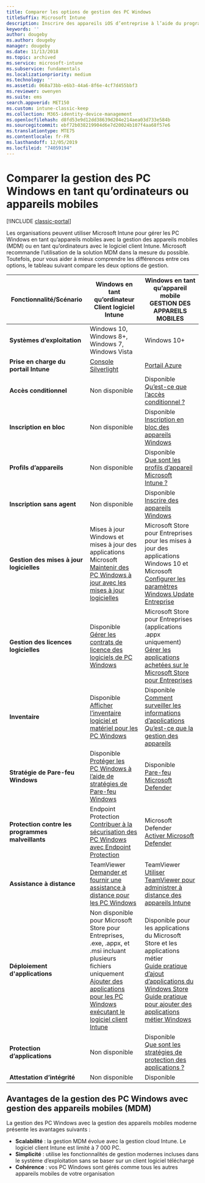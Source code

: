 ```yaml
---
title: Comparer les options de gestion des PC Windows
titleSuffix: Microsoft Intune
description: Inscrire des appareils iOS d’entreprise à l’aide du programme d’inscription des appareils Apple ou d’Apple Configurator
keywords: ''
author: dougeby
ms.author: dougeby
manager: dougeby
ms.date: 11/13/2018
ms.topic: archived
ms.service: microsoft-intune
ms.subservice: fundamentals
ms.localizationpriority: medium
ms.technology: ''
ms.assetid: 068a73bb-e6b3-44a6-8f6e-4cf7d455bbf3
ms.reviewer: owenyen
ms.suite: ems
search.appverid: MET150
ms.custom: intune-classic-keep
ms.collection: M365-identity-device-management
ms.openlocfilehash: d8fd53e9d12dd38639d204e214aea03d733e584b
ms.sourcegitcommit: ebf72b038219904d6e7d20024b107f4aa68f57e6
ms.translationtype: MTE75
ms.contentlocale: fr-FR
ms.lasthandoff: 12/05/2019
ms.locfileid: "74059194"
---
```

# <a name="compare-managing-windows-pcs-as-computers-or-mobile-devices"></a>Comparer la gestion des PC Windows en tant qu’ordinateurs ou appareils mobiles

[!INCLUDE [classic-portal](../includes/classic-portal.md)]

Les organisations peuvent utiliser Microsoft Intune pour gérer les PC Windows en tant qu’appareils mobiles avec la gestion des appareils mobiles (MDM) ou en tant qu’ordinateurs avec le logiciel client Intune.  Microsoft recommande l’utilisation de la solution MDM dans la mesure du possible. Toutefois, pour vous aider à mieux comprendre les différences entre ces options, le tableau suivant compare les deux options de gestion.

|**Fonctionnalité/Scénario** |**Windows en tant qu’ordinateur**<br>Client logiciel Intune | **Windows en tant qu’appareil mobile**<br>GESTION DES APPAREILS MOBILES |
|--------------|-------------------------------|-------------------------------|
|**Systèmes d’exploitation** |Windows 10, Windows 8+, Windows 7, Windows Vista | Windows 10+ |
|**Prise en charge du portail Intune** |[Console Silverlight](https://manage.microsoft.com)|[Portail Azure](https://portal.azure.com) |
|**Accès conditionnel**|Non disponible|Disponible <br>[Qu’est-ce que l’accès conditionnel ?](../protect/conditional-access.md)|
|**Inscription en bloc**|Non disponible|Disponible <br>[Inscription en bloc des appareils Windows](../enrollment/windows-bulk-enroll.md)|
|**Profils d’appareils**|Non disponible|Disponible <br>[Que sont les profils d’appareil Microsoft Intune ?](../configuration/device-profiles.md)|
|**Inscription sans agent**|Non disponible |Disponible<br>[Inscrire des appareils Windows](../enrollment/windows-enroll.md)|
|**Gestion des mises à jour logicielles**| Mises à jour Windows et mises à jour des applications Microsoft<br>[Maintenir des PC Windows à jour avec les mises à jour logicielles](../keep-windows-pcs-up-to-date-with-software-updates-in-microsoft-intune.md)|Microsoft Store pour Entreprises pour les mises à jour des applications Windows 10 et Microsoft<br> [Configurer les paramètres Windows Update Entreprise](../protect/windows-update-for-business-configure.md) |
|**Gestion des licences logicielles**|Disponible <br>[Gérer les contrats de licence des logiciels de PC Windows](../manage-license-agreements-for-windows-pc-software-in-microsoft-intune.md)|Microsoft Store pour Entreprises (applications .appx uniquement)<br>[Gérer les applications achetées sur le Microsoft Store pour Entreprises](../apps/windows-store-for-business.md)|
|**Inventaire**|Disponible <br>[Afficher l’inventaire logiciel et matériel pour les PC Windows](view-hardware-and-software-inventory-for-windows-pcs-in-microsoft-intune.md)|Disponible <br>[Comment surveiller les informations d’applications](../apps/apps-monitor.md)<br>[Qu’est-ce que la gestion des appareils](../remote-actions/device-management.md)|
|**Stratégie de Pare-feu Windows**|Disponible <br>[Protéger les PC Windows à l’aide de stratégies de Pare-feu Windows](../help-protect-windows-pcs-using-windows-firewall-policies-in-microsoft-intune.md) |Disponible <br>[Pare-feu Microsoft Defender](../protect/endpoint-protection-windows-10.md#microsoft-defender-firewall)|
|**Protection contre les programmes malveillants**|Endpoint Protection<br>[Contribuer à la sécurisation des PC Windows avec Endpoint Protection](../help-secure-windows-pcs-with-endpoint-protection-for-microsoft-intune.md)|Microsoft Defender<br>[Activer Microsoft Defender](../protect/advanced-threat-protection.md)|
|**Assistance à distance** |TeamViewer<br>[Demander et fournir une assistance à distance pour les PC Windows](request-and-provide-remote-assistance-for-windows-pcs-in-microsoft-intune.md)|TeamViewer<br> [Utiliser TeamViewer pour administrer à distance des appareils Intune](../remote-actions/teamviewer-support.md) |
|**Déploiement d'applications** | Non disponible pour Microsoft Store pour Entreprises,<br>.exe, .appx, et .msi incluant plusieurs fichiers uniquement<br>[Ajouter des applications pour les PC Windows exécutant le logiciel client Intune](add-apps-for-windows-pcs-in-microsoft-intune.md)|Disponible pour les applications du Microsoft Store et les applications métier<br>[Guide pratique d’ajout d’applications du Windows Store](../apps/store-apps-windows.md)<br>[Guide pratique pour ajouter des applications métier Windows](../apps/lob-apps-windows.md)|
|**Protection d’applications**|Non disponible|Disponible <br>[Que sont les stratégies de protection des applications ?](../apps/app-protection-policy.md)|
|**Attestation d’intégrité**|Non disponible|Disponible|


## <a name="advantages-of-mdm-windows-pc-management"></a>Avantages de la gestion des PC Windows avec gestion des appareils mobiles (MDM)
La gestion des PC Windows avec la gestion des appareils mobiles moderne présente les avantages suivants :
- **Scalabilité** : la gestion MDM évolue avec la gestion cloud Intune. Le logiciel client Intune est limité à 7 000 PC.
- **Simplicité** : utilise les fonctionnalités de gestion modernes incluses dans le système d’exploitation sans se baser sur un client logiciel téléchargé
- **Cohérence** : vos PC Windows sont gérés comme tous les autres appareils mobiles de votre organisation
<!-- - **Cloud optimization** - -->
